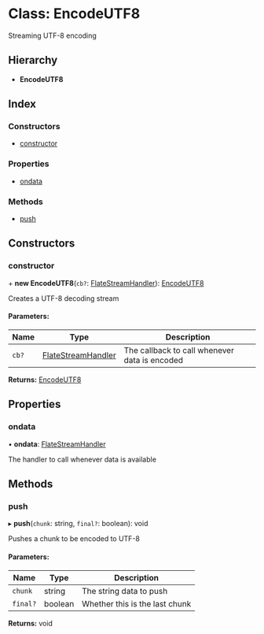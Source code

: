 # Class: EncodeUTF8

Streaming UTF-8 encoding

## Hierarchy

* **EncodeUTF8**

## Index

### Constructors

* [constructor](encodeutf8.md#constructor)

### Properties

* [ondata](encodeutf8.md#ondata)

### Methods

* [push](encodeutf8.md#push)

## Constructors

### constructor

\+ **new EncodeUTF8**(`cb?`: [FlateStreamHandler](../README.md#flatestreamhandler)): [EncodeUTF8](encodeutf8.md)

Creates a UTF-8 decoding stream

#### Parameters:

Name | Type | Description |
------ | ------ | ------ |
`cb?` | [FlateStreamHandler](../README.md#flatestreamhandler) | The callback to call whenever data is encoded  |

**Returns:** [EncodeUTF8](encodeutf8.md)

## Properties

### ondata

•  **ondata**: [FlateStreamHandler](../README.md#flatestreamhandler)

The handler to call whenever data is available

## Methods

### push

▸ **push**(`chunk`: string, `final?`: boolean): void

Pushes a chunk to be encoded to UTF-8

#### Parameters:

Name | Type | Description |
------ | ------ | ------ |
`chunk` | string | The string data to push |
`final?` | boolean | Whether this is the last chunk  |

**Returns:** void
